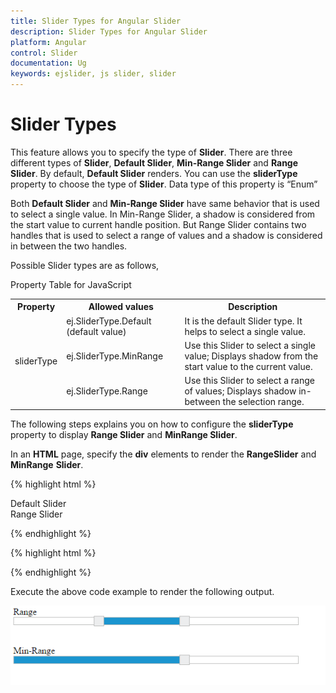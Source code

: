 ```yaml
---
title: Slider Types for Angular Slider
description: Slider Types for Angular Slider
platform: Angular
control: Slider
documentation: Ug
keywords: ejslider, js slider, slider
---
```


# Slider Types

This feature allows you to specify the type of **Slider**. There are three different types of **Slider**, **Default Slider**, **Min-Range Slider** and **Range Slider**. By default, **Default Slider** renders. You can use the **sliderType** property to choose the type of **Slider**. Data type of this property is “Enum”

Both **Default Slider** and **Min-Range Slider** have same behavior that is used to select a single value. In Min-Range Slider, a shadow is considered from the start value to current handle position. But Range Slider contains two handles that is used to select a range of values and a shadow is considered in between the two handles.

Possible Slider types are as follows,

Property Table for JavaScript

<table>
<tr>
<th>
Property</th><th>
Allowed values</th><th>
Description</th></tr>
<tr>
<td rowspan = "3">
sliderType</td><td>
ej.SliderType.Default (default value)</td><td>
It is the default Slider type. It helps to select a single value. </td></tr>
<tr>
<td>
ej.SliderType.MinRange</td><td>
Use this Slider to select a single value; Displays shadow from the start value to the current value.</td></tr>
<tr>
<td>
ej.SliderType.Range</td><td>
Use this Slider to select a range of values; Displays shadow in-between the selection range.</td></tr>
</table>


The following steps explains you on how to configure the **sliderType** property to display **Range Slider** and **MinRange Slider**.

In an **HTML** page, specify the **div** elements to render the **RangeSlider** and **MinRange** **Slider**.


{% highlight html %}

<div>Default Slider</div>
<ej-slider id='rangeSlider' [type]='range' [values]='values' ></ej-slider>

<div>Range Slider</div>
<ej-slider id='minSlider' [type]='minRange' [value]='value'></ej-slider>

{% endhighlight %}

{% highlight html %}

 <script>

import { Component } from '@angular/core';
import { SliderModule } from '@syncfusion/ej2-ng-inputs';

@Component({
    selector: 'control-content',
    templateUrl: 'app/components/slider/slider.component.html'',
})
export class DefaultSliderComponent {
    public value: number = '60';
    public values: number = [30,70];
    public range: string ='range';
    public minRange : string = 'minRange';   
}
</script>

{% endhighlight %}

Execute the above code example to render the following output.


![](Slider-Types_images/Slider-Types_img1.png) 




